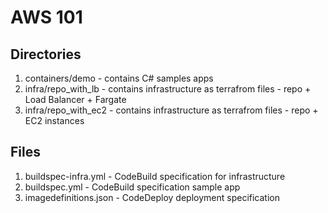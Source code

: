 # AWS 101 

## Directories
1. containers/demo - contains C# samples apps
2. infra/repo_with_lb - contains infrastructure as terrafrom files - repo + Load Balancer + Fargate
3. infra/repo_with_ec2 - contains infrastructure as terrafrom files - repo + EC2 instances

## Files
1. buildspec-infra.yml - CodeBuild specification for infrastructure
2. buildspec.yml - CodeBuild specification sample app
3. imagedefinitions.json - CodeDeploy deployment specification  